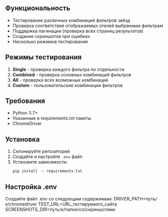 ## Функциональность

- Тестирование различных комбинаций фильтров звёзд
- Проверка соответствия отображаемых отелей выбранным фильтрам
- Поддержка пагинации (проверка всех страниц результатов)
- Создание скриншотов при ошибках
- Несколько режимов тестирования

## Режимы тестирования

1. **Single** - проверка каждого фильтра по отдельности
2. **Combined** - проверка основных комбинаций фильтров
3. **All** - проверка всех возможных комбинаций
4. **Custom** - пользовательские комбинации фильтров

## Требования

- Python 3.7+
- Указанные в requirements.txt пакеты
- ChromeDriver

## Установка

1. Склонируйте репозиторий
2. Создайте и настройте `.env` файл 
3. Установите зависимости:
   ```bash
   pip install -r requirements.txt

## Настройка .env

Создайте файл .env со следующим содержимым:
DRIVER_PATH=путь/к/chromedriver
TEST_URL=URL_тестируемого_сайта
SCREENSHOTS_DIR=путь/к/папке/со/скриншотами
